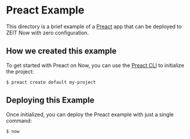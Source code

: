 # Preact Example

This directory is a brief example of a [Preact](https://preactjs.com/) app that can be deployed to ZEIT Now with zero configuration.

## How we created this example 

To get started with Preact on Now, you can use the [Preact CLI](https://github.com/preactjs/preact-cli) to initialize the project:

```shell
$ preact create default my-project
```

## Deploying this Example

Once initialized, you can deploy the Preact example with just a single command:

```shell
$ now
```
